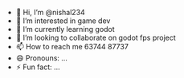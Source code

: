 - 👋 Hi, I’m @nishal234
- 👀 I’m interested in game dev
- 🌱 I’m currently learning godot
- 💞️ I’m looking to collaborate on godot fps project
- 📫 How to reach me 63744 87737
- 😄 Pronouns: ...
- ⚡ Fun fact: ...

<!---
nishal234/nishal234 is a ✨ special ✨ repository because its `README.md` (this file) appears on your GitHub profile.
You can click the Preview link to take a look at your changes.
--->
